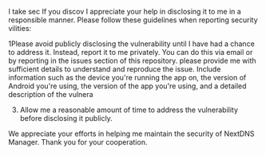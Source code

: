 



I take sec If you discov I appreciate your help in disclosing it to me in a responsible manner. Please follow these guidelines when reporting security vilities:

1Please avoid publicly disclosing the vulnerability until I have had a chance to address it. Instead, report it to me privately. You can do this via email or by reporting  in the issues section of this repository.
 please provide me with sufficient details to understand and reproduce the issue. Include information such as the device you're running the app on, the version of Android you're using, the version of the app you're using, and a detailed description of the vulnera

3.  Allow me a reasonable amount of time to address the vulnerability before disclosing it publicly.

We appreciate your efforts in helping me maintain the security of NextDNS Manager. Thank you for your cooperation.
